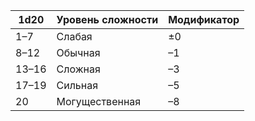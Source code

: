 | 1d20  | Уровень сложности | Модификатор |
| ----- | ----------------- | ----------- |
| 1–7   | Слабая            | ±0          |
| 8–12  | Обычная           | –1          |
| 13–16 | Сложная           | –3          |
| 17–19 | Сильная           | –5          |
| 20    | Могущественная    | –8          |
